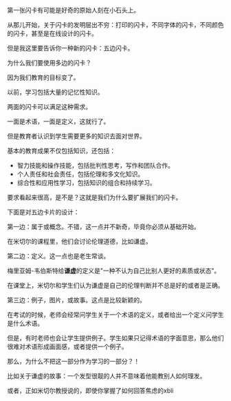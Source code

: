第一张闪卡有可能是好奇的原始人刻在小石头上。

从那儿开始，关于闪卡的发明层出不穷：打印的闪卡，不同字体的闪卡，不同颜色的闪卡，甚至是在线设计的闪卡。

但是我这里要告诉你一种新的闪卡：五边闪卡。

为什么我们要使用多边的闪卡？

因为我们教育的目标变了。

以前，学习包括大量的记忆性知识。

两面的闪卡可以满足这种需求。

一面是术语，一面是定义，这就行了。

但是教育者认识到学生需要更多的知识去面对世界。

基本的教育成果不仅包括知识，还包括：

 - 智力技能和操作技能，包括批判性思考，写作和团队合作。
 - 个人责任和社会责任，包括伦理和多文化知识。  
 - 综合性和应用性学习，包括知识的组合和持续学习。

要求看起来很高，是不是？这就是我们为什么要扩展我们的闪卡。

下面是对五边卡片的设计：

第一边：属于或概念。不错，这一点并不新奇，毕竟你必须从基础开始。

在米切尔的课程里，他们会讨论伦理道德，比如谦虚。

第二边：定义。这一点也是老生常谈。

梅里亚姆-韦伯斯特给**谦虚**的定义是"一种不认为自己比别人更好的素质或状态"。

在课堂上，米切尔和学生们认为谦虚是自己的伦理判断并不总是好的或者是正确。

第三边：例子，图片，或故事。这点是比较新颖的。

在考试的时候，老师会经常问学生关于一个术语的定义，或者给出一个定义问学生是什么术语。

但是，有时老师也会让学生提供例子。学生如果只记得术语的字面意思，那么他们很难对术语形成画面感，或者提供一个例子。

那么，为什么不把这一部分作为学习的一部分？！

比如关于谦虚的故事：一个发型很靓的人并不意味着他能教别人如何理发。

或者，正如米切尔教授说的，即使你掌握了如何回答焦虑的xbli




<!--stackedit_data:
eyJoaXN0b3J5IjpbMTg0ODM4OTk1NywxNzI2NTY4MzI1XX0=
-->